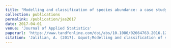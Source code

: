 ```yaml
---
title: "Modelling and classification of species abundance: a case study in the Barro Colorado Island plot"
collection: publications
permalink: /publication/jas2017
date: 2017-04-01
venue: 'Journal of Applied Statistics'
paperurl: 'https://www.tandfonline.com/doi/abs/10.1080/02664763.2016.1254732'
citation: 'Jalilian, A. (2017). &quot;Modelling and classification of species abundance: a case study in the Barro Colorado Island plot&quot;. <i>Journal of Applied Statistics</i>, 44(13), 2401-2409.'
---
```

